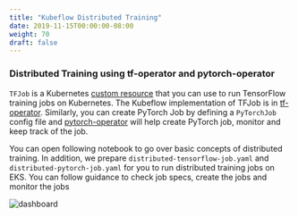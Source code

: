 ```yaml
---
title: "Kubeflow Distributed Training"
date: 2019-11-15T00:00:00-08:00
weight: 70
draft: false
---
```


### Distributed Training using tf-operator and pytorch-operator

`TFJob` is a Kubernetes [custom resource](https://kubernetes.io/docs/concepts/extend-kubernetes/api-extension/custom-resources/) that you can use to run TensorFlow training jobs on Kubernetes. The Kubeflow implementation of TFJob is in [tf-operator](https://github.com/kubeflow/tf-operator). Similarly, you can create PyTorch Job by defining a `PyTorchJob` config file and [pytorch-operator](https://github.com/kubeflow/pytorch-operator) will help create PyTorch job, monitor and keep track of the job.

You can open following notebook to go over basic concepts of distributed training. In addition, we prepare `distributed-tensorflow-job.yaml` and `distributed-pytorch-job.yaml` for you to run distributed training jobs on EKS. You can follow guidance to check job specs, create the jobs and monitor the jobs

![dashboard](/images/kubeflow/distributed-training-notebook.png)

